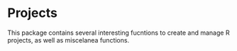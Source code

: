 # Projects

This package contains several interesting fucntions to create and manage
R projects, as well as miscelanea functions.
